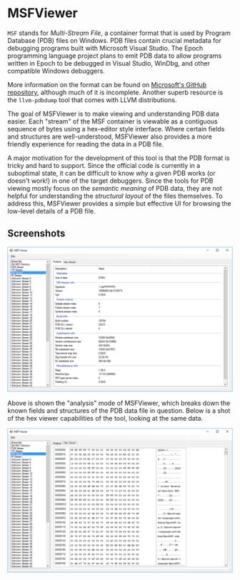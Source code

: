 # MSFViewer

`MSF` stands for *Multi-Stream File*, a container format that is used by Program Database (PDB) files on Windows. PDB files contain crucial metadata for debugging programs built with Microsoft Visual Studio. The Epoch programming language project plans to emit PDB data to allow programs written in Epoch to be debugged in Visual Studio, WinDbg, and other compatible Windows debuggers.

More information on the format can be found on [Microsoft's GitHub repository](https://github.com/Microsoft/microsoft-pdb), although much of it is incomplete. Another superb resource is the `llvm-pdbdump` tool that comes with LLVM distributions.

The goal of MSFViewer is to make viewing and understanding PDB data easier. Each "stream" of the MSF container is viewable as a contiguous sequence of bytes using a hex-editor style interface. Where certain fields and structures are well-understood, MSFViewer also provides a more friendly experience for reading the data in a PDB file.

A major motivation for the development of this tool is that the PDB format is tricky and hard to support. Since the official code is currently in a suboptimal state, it can be difficult to know *why* a given PDB works (or doesn't work!) in one of the target debuggers. Since the tools for PDB viewing mostly focus on the *semantic meaning* of PDB data, they are not helpful for understanding the *structural layout* of the files themselves. To address this, MSFViewer provides a simple but effective UI for browsing the low-level details of a PDB file.

## Screenshots

![Analysis View](https://github.com/apoch/epoch-language/raw/master/Images/Screenshots/MSFViewer-DBI-Analysis.png)

Above is shown the "analysis" mode of MSFViewer, which breaks down the known fields and structures of the PDB data file in question. Below is a shot of the hex viewer capabilities of the tool, looking at the same data.

![Hex View](https://github.com/apoch/epoch-language/raw/master/Images/Screenshots/MSFViewer-DBI-Hex.png)

